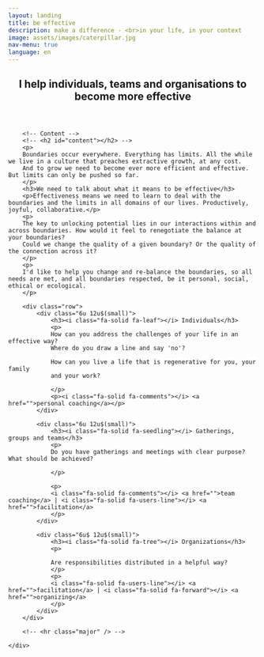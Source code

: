 ```yaml
---
layout: landing
title: be effective
description: make a difference - <br>in your life, in your context
image: assets/images/caterpillar.jpg
nav-menu: true
language: en
---
```



<!-- Main -->
<div id="main" class="alt">

<!-- One -->
<section id="one">
	<div class="inner">
		<header class="major">
			<h2>I help individuals, teams and organisations to become more effective <!--Being is becoming and achieved through doing--></h2>
		</header>

		<!-- Content -->
		<!-- <h2 id="content"></h2> -->
		<p>
		Boundaries occur everywhere. Everything has limits. All the while we live in a culture that preaches extractive growth, at any cost.
		And to grow we need to become ever more efficient and effective. But limits can only be pushed so far. 
		</p>
		<h3>We need to talk about what it means to be effective</h3> 
		<p>Effectiveness means we need to learn to deal with the boundaries and the limits in all domains of our lives. Productively, joyful, collaborative.</p>
		<p>
		The key to unlocking potential lies in our interactions within and across boundaries. How would it feel to renegotiate the balance at your boundaries? 
		Could we change the quality of a given boundary? Or the quality of the connection across it?
		</p>
		<p>
		I'd like to help you change and re-balance the boundaries, so all needs are met, and all boundaries respected, be it personal, social, ethical or ecological.
		</p>
		
		<div class="row">
			<div class="6u 12u$(small)">
				<h3><i class="fa-solid fa-leaf"></i> Individuals</h3>
				<p>
				How can you address the challenges of your life in an effective way?
				Where do you draw a line and say 'no'? 
				
				How can you live a life that is regenerative for you, your family
				and your work?
				
				</p>
				<p><i class="fa-solid fa-comments"></i> <a href="">personal coaching</a></p>
			</div>

			<div class="6u 12u$(small)">
				<h3><i class="fa-solid fa-seedling"></i> Gatherings, groups and teams</h3>
				<p>
				Do you have gatherings and meetings with clear purpose? What should be achieved?
				
				</p>
				
				<p>
				<i class="fa-solid fa-comments"></i> <a href="">team coaching</a> | <i class="fa-solid fa-users-line"></i> <a href="">facilitation</a>
				</p>
			</div>
			
			<div class="6u$ 12u$(small)">
				<h3><i class="fa-solid fa-tree"></i> Organizations</h3>
				<p>
				
				Are responsibilities distributed in a helpful way?
				</p>
				<p>
				<i class="fa-solid fa-users-line"></i> <a href="">facilitation</a> | <i class="fa-solid fa-forward"></i> <a href="">organizing</a>
				</p>
			</div>
		</div>

		<!-- <hr class="major" /> -->

	</div>
</section>

</div>
